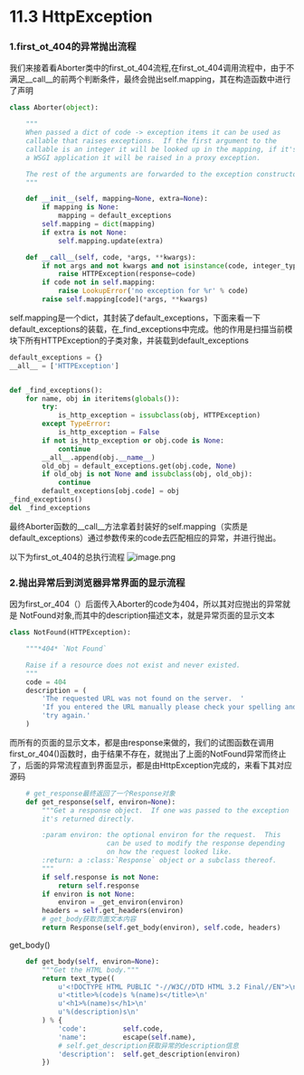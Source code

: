 # 11.3 HttpException

### 1.first_ot_404的异常抛出流程
我们来接着看Aborter类中的first_ot_404流程,在first_ot_404调用流程中，由于不满足\_\_call__的前两个判断条件，最终会抛出self.mapping，其在构造函数中进行了声明
```python
class Aborter(object):

    """
    When passed a dict of code -> exception items it can be used as
    callable that raises exceptions.  If the first argument to the
    callable is an integer it will be looked up in the mapping, if it's
    a WSGI application it will be raised in a proxy exception.

    The rest of the arguments are forwarded to the exception constructor.
    """

    def __init__(self, mapping=None, extra=None):
        if mapping is None:
            mapping = default_exceptions
        self.mapping = dict(mapping)
        if extra is not None:
            self.mapping.update(extra)

    def __call__(self, code, *args, **kwargs):
        if not args and not kwargs and not isinstance(code, integer_types):
            raise HTTPException(response=code)
        if code not in self.mapping:
            raise LookupError('no exception for %r' % code)
        raise self.mapping[code](*args, **kwargs)
```
self.mapping是一个dict，其封装了default_exceptions，下面来看一下default_exceptions的装载，在_find_exceptions中完成。他的作用是扫描当前模块下所有HTTPException的子类对象，并装载到default_exceptions
```python
default_exceptions = {}
__all__ = ['HTTPException']


def _find_exceptions():
    for name, obj in iteritems(globals()):
        try:
            is_http_exception = issubclass(obj, HTTPException)
        except TypeError:
            is_http_exception = False
        if not is_http_exception or obj.code is None:
            continue
        __all__.append(obj.__name__)
        old_obj = default_exceptions.get(obj.code, None)
        if old_obj is not None and issubclass(obj, old_obj):
            continue
        default_exceptions[obj.code] = obj
_find_exceptions()
del _find_exceptions
```

最终Aborter函数的\_\_call__方法拿着封装好的self.mapping（实质是default_exceptions）通过参数传来的code去匹配相应的异常，并进行抛出。


以下为first_ot_404的总执行流程
![image.png](https://upload-images.jianshu.io/upload_images/7220971-552b85c9460607f9.png?imageMogr2/auto-orient/strip%7CimageView2/2/w/1240)

### 2.抛出异常后到浏览器异常界面的显示流程

因为first_or_404（）后面传入Aborter的code为404，所以其对应抛出的异常就是
NotFound对象,而其中的description描述文本，就是异常页面的显示文本
```python
class NotFound(HTTPException):

    """*404* `Not Found`

    Raise if a resource does not exist and never existed.
    """
    code = 404
    description = (
        'The requested URL was not found on the server.  '
        'If you entered the URL manually please check your spelling and '
        'try again.'
    )
```

而所有的页面的显示文本，都是由response来做的，我们的试图函数在调用first_or_404()函数时，由于结果不存在，就抛出了上面的NotFound异常而终止了，后面的异常流程直到界面显示，都是由HttpException完成的，来看下其对应源码
```python
    # get_response最终返回了一个Response对象
    def get_response(self, environ=None):
        """Get a response object.  If one was passed to the exception
        it's returned directly.

        :param environ: the optional environ for the request.  This
                        can be used to modify the response depending
                        on how the request looked like.
        :return: a :class:`Response` object or a subclass thereof.
        """
        if self.response is not None:
            return self.response
        if environ is not None:
            environ = _get_environ(environ)
        headers = self.get_headers(environ)
        # get_body获取页面文本内容
        return Response(self.get_body(environ), self.code, headers)
```

get_body()
```python
    def get_body(self, environ=None):
        """Get the HTML body."""
        return text_type((
            u'<!DOCTYPE HTML PUBLIC "-//W3C//DTD HTML 3.2 Final//EN">\n'
            u'<title>%(code)s %(name)s</title>\n'
            u'<h1>%(name)s</h1>\n'
            u'%(description)s\n'
        ) % {
            'code':         self.code,
            'name':         escape(self.name),
            # self.get_description获取异常的description信息
            'description':  self.get_description(environ)
        })
```


